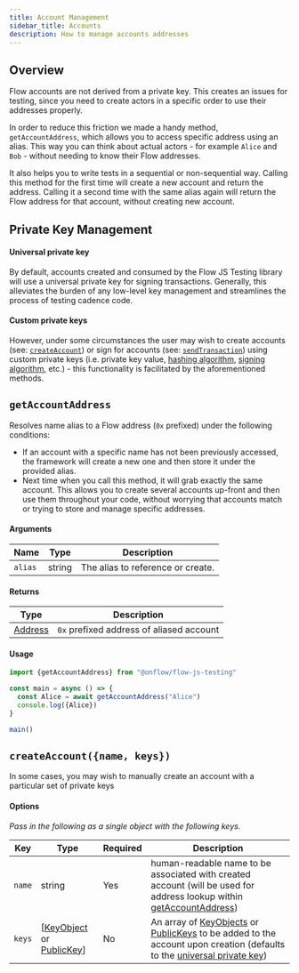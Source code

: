 ```yaml
---
title: Account Management
sidebar_title: Accounts
description: How to manage accounts addresses
---
```


## Overview

Flow accounts are not derived from a private key. This creates an issues for testing, since
you need to create actors in a specific order to use their addresses properly.

In order to reduce this friction we made a handy method, `getAccountAddress`, which allows you to access specific address using an alias. This way you can think about actual actors - for example `Alice` and `Bob` - without needing to know their Flow addresses.

It also helps you to write tests in a sequential or non-sequential way. Calling this method for the first time will create a new account and return the address. Calling it a second time with the same alias again will return the Flow address for that account, without creating new account.

## Private Key Management

#### Universal private key

By default, accounts created and consumed by the Flow JS Testing library will use a universal private key for signing transactions. Generally, this alleviates the burden of any low-level key management and streamlines the process of testing cadence code.

#### Custom private keys

However, under some circumstances the user may wish to create accounts (see: [`createAccount`](#createaccountname-keys)) or sign for accounts (see: [`sendTransaction`](./send-transactions.md)) using custom private keys (i.e. private key value, [hashing algorithm](./api.md#hashalgorithm), [signing algorithm](./send-transactions.md#signaturealgorithm), etc.) - this functionality is facilitated by the aforementioned methods.

## `getAccountAddress`

Resolves name alias to a Flow address (`0x` prefixed) under the following conditions:

- If an account with a specific name has not been previously accessed, the framework will create a new one and then store it under the provided alias.
- Next time when you call this method, it will grab exactly the same account. This allows you to create several accounts up-front and then use them throughout your code, without worrying that accounts match or trying to store and manage specific addresses.

#### Arguments

| Name    | Type   | Description                       |
| ------- | ------ | --------------------------------- |
| `alias` | string | The alias to reference or create. |

#### Returns

| Type                                                          | Description                              |
| ------------------------------------------------------------- | ---------------------------------------- |
| [Address](https://docs.onflow.org/fcl/reference/api/#address) | `0x` prefixed address of aliased account |

#### Usage

```javascript
import {getAccountAddress} from "@onflow/flow-js-testing"

const main = async () => {
  const Alice = await getAccountAddress("Alice")
  console.log({Alice})
}

main()
```

## `createAccount({name, keys})`

In some cases, you may wish to manually create an account with a particular set of private keys

#### Options

_Pass in the following as a single object with the following keys._

| Key    | Type                                                                 | Required | Description                                                                                                                                                                                            |
| ------ | -------------------------------------------------------------------- | -------- | ------------------------------------------------------------------------------------------------------------------------------------------------------------------------------------------------------ |
| `name` | string                                                               | Yes      | human-readable name to be associated with created account (will be used for address lookup within [getAccountAddress](#getaccountaddress))                                                             |
| `keys` | [[KeyObject](./api.md#keyobject) or [PublicKey](./api.md#publickey)] | No       | An array of [KeyObjects](#./api.md#keyobject) or [PublicKeys](./api.md#publickey) to be added to the account upon creation (defaults to the [universal private key](./accounts#universal-private-key)) |
